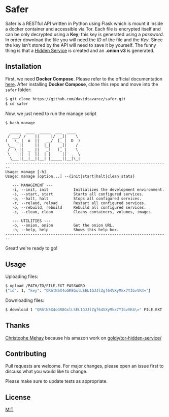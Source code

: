 # Safer

Safer is a RESTful API written in Python using Flask which is mount it inside a docker container and accessible via Tor. Each file is encrypted itself and can be only decrypted using a **Key**; this key is generated using a *password*. In order download the file you will need the *ID* of the file and the *Key*. Since the key isn't stored by the API will need to save it by yourself. The funny thing is that a [Hidden Service](https://2019.www.torproject.org/docs/onion-services) is created and an **.onion v3** is generated.

## Installation

First, we need **Docker Compose**. Please refer to the official documentation [here](https://docs.docker.com/compose/install/). After installing **Docker Compose**, clone this repo and move into the `safer` folder:

```bash
$ git clone https://github.com/davidtavarez/safer.git
$ cd safer
```

Now, we just need to run the manage script

```bash
$ bash manage
```
```
  _____  ____  _____  ___  ____
 / ___/ /    ||     |/  _]|    \
(   \_ |  o  ||   __/  [_ |  D  )
 \__  ||     ||  |_|    _]|    /
 /  \ ||  _  ||   _]   [_ |    \
 \    ||  |  ||  | |     ||  .  \
  \___||__|__||__| |_____||__|\_|
------------------------------------------------------------------------
Usage: manage [-h]
Usage: manage [option...] --{init|start|halt|clean|stats}

   --- MANAGEMENT ---
   -i, --init, init           Initializes the development environment.
   -s, --start, start         Starts all configured services.
   -p, --halt, halt           Stops all configured services.
   -r, --relaod, reload       Restart all configured services.
   -b, --rebuild, rebuild     Rebuild all configured services.
   -c, --clean, clean         Cleans containers, volumes, images.

   --- UTILITIES ---
   -o, --onion, onion         Get the onion URL.
   -h, --help, help           Shows this help box.
------------------------------------------------------------------------

```

Great! we're ready to go!

## Usage

Uploading files:

```bash
$ upload /PATH/TO/FILE.EXT PASSWORD
{"id": 1, "key": "QRhtN5X4oGR8GxlLSEL1GJJlZgf64VXyMkx7YIbvVK4="}
```

Downloading files:

```bash
$ download 1 "QRhtN5X4oGR8GxlLSEL1GJJlZgf64VXyMkx7YIbvVK4\=" FILE.EXT
```

## Thanks

[Christophe Mehay](https://github.com/cmehay) because his amazon work on [goldy/tor-hidden-service/](https://hub.docker.com/r/goldy/tor-hidden-service/)

## Contributing
Pull requests are welcome. For major changes, please open an issue first to discuss what you would like to change.

Please make sure to update tests as appropriate.

## License
[MIT](https://choosealicense.com/licenses/mit/)
